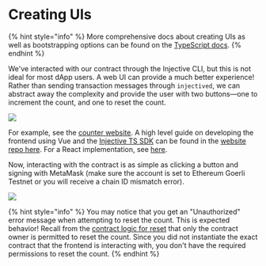 # Creating UIs

{% hint style="info" %}
More comprehensive docs about creating UIs as well as bootstrapping options can be found on the [TypeScript docs](https://docs.ts.injective.network/building-dapps/dapps-examples). &#x20;
{% endhint %}

We've interacted with our contract through the Injective CLI, but this is not ideal for most dApp users. A web UI can provide a much better experience! Rather than sending transaction messages through `injectived`, we can abstract away the complexity and provide the user with two buttons—one to increment the count, and one to reset the count.

![](https://docs.injective.network/img/Counter_website.png)

For example, see the [counter website](https://injective-simple-cosmwasm-sc.netlify.app/). A high level guide on developing the frontend using Vue and the [Injective TS SDK](https://github.com/InjectiveLabs/injective-ts/tree/master/packages/sdk-ts) can be found in the [website repo here](https://github.com/InjectiveLabs/injective-simple-sc-counter-ui/tree/master/nuxt). For a React implementation, see [here](https://github.com/InjectiveLabs/injective-simple-sc-counter-ui/tree/master/next).

Now, interacting with the contract is as simple as clicking a button and signing with MetaMask (make sure the account is set to Ethereum Goerli Testnet or you will receive a chain ID mismatch error).

![](https://docs.injective.network/img/metamask_select_testnet.png)

{% hint style="info" %}
You may notice that you get an "Unauthorized" error message when attempting to reset the count. This is expected behavior! Recall from the [contract logic for reset](./smart-contracts/your-first-smart-contract.md#reset) that only the contract owner is permitted to reset the count. Since you did not instantiate the exact contract that the frontend is interacting with, you don't have the required permissions to reset the count.
{% endhint %}
